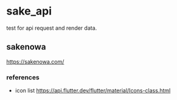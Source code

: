 # sake_api

test for api request and render data.


## sakenowa
https://sakenowa.com/

### references

- icon list
https://api.flutter.dev/flutter/material/Icons-class.html